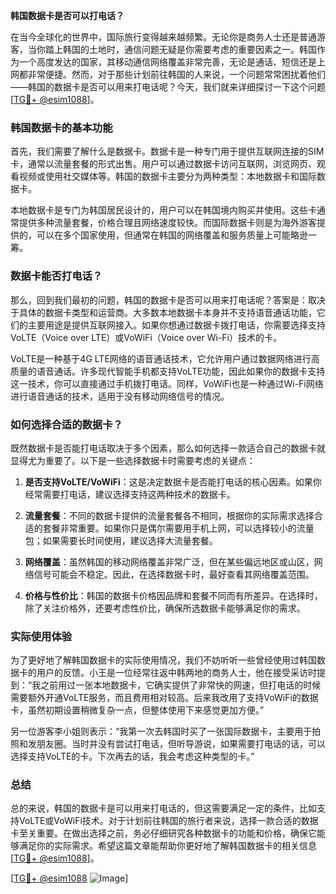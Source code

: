 **韩国数据卡是否可以打电话？**

在当今全球化的世界中，国际旅行变得越来越频繁。无论你是商务人士还是普通游客，当你踏上韩国的土地时，通信问题无疑是你需要考虑的重要因素之一。韩国作为一个高度发达的国家，其移动通信网络覆盖非常完善，无论是通话、短信还是上网都非常便捷。然而，对于那些计划前往韩国的人来说，一个问题常常困扰着他们——韩国的数据卡是否可以用来打电话呢？今天，我们就来详细探讨一下这个问题[[TG💪+ @esim1088](https://t.me/s/esim1088)]。

### 韩国数据卡的基本功能

首先，我们需要了解什么是数据卡。数据卡是一种专门用于提供互联网连接的SIM卡，通常以流量套餐的形式出售。用户可以通过数据卡访问互联网，浏览网页、观看视频或使用社交媒体等。韩国的数据卡主要分为两种类型：本地数据卡和国际数据卡。

本地数据卡是专门为韩国居民设计的，用户可以在韩国境内购买并使用。这些卡通常提供多种流量套餐，价格合理且网络速度较快。而国际数据卡则是为海外游客提供的，可以在多个国家使用，但通常在韩国的网络覆盖和服务质量上可能略逊一筹。

### 数据卡能否打电话？

那么，回到我们最初的问题，韩国的数据卡是否可以用来打电话呢？答案是：取决于具体的数据卡类型和运营商。大多数本地数据卡本身并不支持语音通话功能，它们的主要用途是提供互联网接入。如果你想通过数据卡拨打电话，你需要选择支持VoLTE（Voice over LTE）或VoWiFi（Voice over Wi-Fi）技术的卡。

VoLTE是一种基于4G LTE网络的语音通话技术，它允许用户通过数据网络进行高质量的语音通话。许多现代智能手机都支持VoLTE功能，因此如果你的数据卡支持这一技术，你可以直接通过手机拨打电话。同样，VoWiFi也是一种通过Wi-Fi网络进行语音通话的技术，适用于没有移动网络信号的情况。

### 如何选择合适的数据卡？

既然数据卡是否能打电话取决于多个因素，那么如何选择一款适合自己的数据卡就显得尤为重要了。以下是一些选择数据卡时需要考虑的关键点：

1. **是否支持VoLTE/VoWiFi**：这是决定数据卡是否能打电话的核心因素。如果你经常需要打电话，建议选择支持这两种技术的数据卡。
   
2. **流量套餐**：不同的数据卡提供的流量套餐各不相同，根据你的实际需求选择合适的套餐非常重要。如果你只是偶尔需要用手机上网，可以选择较小的流量包；如果需要长时间使用，建议选择大流量套餐。

3. **网络覆盖**：虽然韩国的移动网络覆盖非常广泛，但在某些偏远地区或山区，网络信号可能会不稳定。因此，在选择数据卡时，最好查看其网络覆盖范围。

4. **价格与性价比**：韩国的数据卡价格因品牌和套餐不同而有所差异。在选择时，除了关注价格外，还要考虑性价比，确保所选数据卡能够满足你的需求。

### 实际使用体验

为了更好地了解韩国数据卡的实际使用情况，我们不妨听听一些曾经使用过韩国数据卡的用户的反馈。小王是一位经常往返中韩两地的商务人士，他在接受采访时提到：“我之前用过一张本地数据卡，它确实提供了非常快的网速，但打电话的时候需要额外开通VoLTE服务，而且费用相对较高。后来我改用了支持VoWiFi的数据卡，虽然初期设置稍微复杂一点，但整体使用下来感觉更加方便。”

另一位游客李小姐则表示：“我第一次去韩国时买了一张国际数据卡，主要用于拍照和发朋友圈。当时并没有尝试打电话，但听导游说，如果需要打电话的话，可以选择支持VoLTE的卡。下次再去的话，我会考虑这种类型的卡。”

### 总结

总的来说，韩国的数据卡是可以用来打电话的，但这需要满足一定的条件，比如支持VoLTE或VoWiFi技术。对于计划前往韩国的旅行者来说，选择一款合适的数据卡至关重要。在做出选择之前，务必仔细研究各种数据卡的功能和价格，确保它能够满足你的实际需求。希望这篇文章能帮助你更好地了解韩国数据卡的相关信息[[TG💪+ @esim1088](https://t.me/s/esim1088)]。

[[TG💪+ @esim1088](https://t.me/s/esim1088) ![Image](https://i.postimg.cc/4NQfJmqS/Snipaste-2025-05-13-00-14-12.png)]